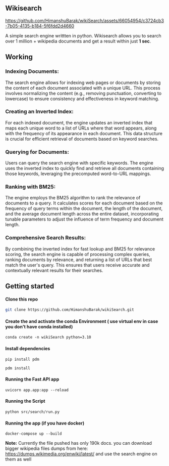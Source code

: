 ## Wikisearch


https://github.com/HimanshuBarak/wikiSearch/assets/66054954/c3724cb3-7b05-4135-b184-5f6fdd2d4660


A simple search engine writtten in python. Wikisearch allows you to search over 1 million + wikipedia documents and get a result within just <strong>1 sec</strong>. 



## Working
### Indexing Documents: 
The search engine allows for indexing web pages or documents by storing the content of each document associated with a unique URL. This process involves normalizing the content (e.g., removing punctuation, converting to lowercase) to ensure consistency and effectiveness in keyword matching.

### Creating an Inverted Index: 
For each indexed document, the engine updates an inverted index that maps each unique word to a list of URLs where that word appears, along with the frequency of its appearance in each document. This data structure is crucial for efficient retrieval of documents based on keyword searches.

### Querying for Documents: 
Users can query the search engine with specific keywords. The engine uses the inverted index to quickly find and retrieve all documents containing those keywords, leveraging the precomputed word-to-URL mappings.

### Ranking with BM25: 
The engine employs the BM25 algorithm to rank the relevance of documents to a query. It calculates scores for each document based on the frequency of query terms within the document, the length of the document, and the average document length across the entire dataset, incorporating tunable parameters to adjust the influence of term frequency and document length.

### Comprehensive Search Results: 
By combining the inverted index for fast lookup and BM25 for relevance scoring, the search engine is capable of processing complex queries, ranking documents by relevance, and returning a list of URLs that best match the user's query. This ensures that users receive accurate and contextually relevant results for their searches.
## Getting started

#### Clone this repo

```bash
git clone https://github.com/HimanshuBarak/wikiSearch.git
```

#### Create the and activate the conda Environment ( use virtual env in case you don't have conda installed)
```
conda create -n wikiSearch python=3.10
```

#### Install dependencies

```
pip install pdm
```
```
pdm install
```

#### Running the Fast API app

```
uvicorn app.app:app --reload
```

#### Running the Script
```
python src/search/run.py
```

#### Running the app (if you have docker)
```
docker-compose up --build
```


<strong>Note:</strong> Currently the file pushed has only 190k docs. you can download bigger wikipedia files dumps from here: https://dumps.wikimedia.org/enwiki/latest/ and use the search engine on them as well
